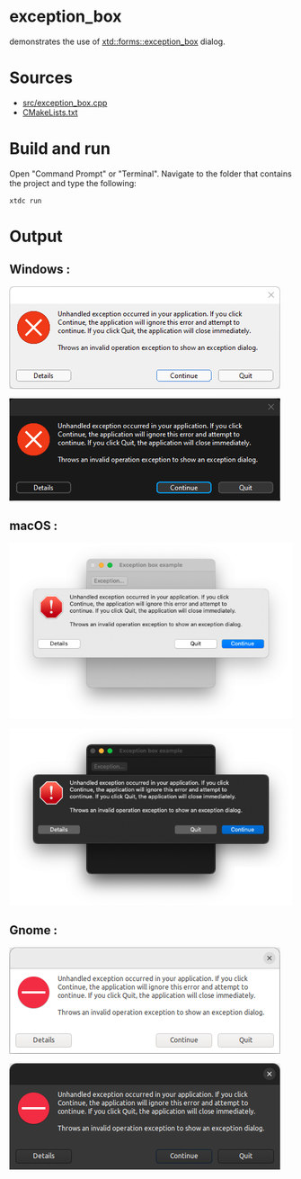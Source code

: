 # exception_box

demonstrates the use of [xtd::forms::exception_box](https://gammasoft71.github.io/xtd/reference_guides/latest/classxtd_1_1forms_1_1exception__box.html) dialog.

# Sources

* [src/exception_box.cpp](src/exception_box.cpp)
* [CMakeLists.txt](CMakeLists.txt)

# Build and run

Open "Command Prompt" or "Terminal". Navigate to the folder that contains the project and type the following:

```shell
xtdc run
```

# Output

## Windows :

![Screenshot](../../../../docs/pictures/examples/exception_box_w.png)

![Screenshot](../../../../docs/pictures/examples/exception_box_wd.png)

## macOS :

![Screenshot](../../../../docs/pictures/examples/exception_box_m.png)

![Screenshot](../../../../docs/pictures/examples/exception_box_md.png)

## Gnome :

![Screenshot](../../../../docs/pictures/examples/exception_box_g.png)

![Screenshot](../../../../docs/pictures/examples/exception_box_gd.png)
